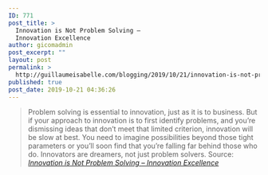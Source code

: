```yaml
---
ID: 771
post_title: >
  Innovation is Not Problem Solving –
  Innovation Excellence
author: gicomadmin
post_excerpt: ""
layout: post
permalink: >
  http://guillaumeisabelle.com/blogging/2019/10/21/innovation-is-not-problem-solving-innovation-excellence/
published: true
post_date: 2019-10-21 04:36:26
---
```

> Problem solving is essential to innovation, just as it is to business. But if your approach to innovation is to first identify problems, and you’re dismissing ideas that don’t meet that limited criterion, innovation will be slow at best. You need to imagine possibilities beyond those tight parameters or you’ll soon find that you’re falling far behind those who do. Innovators are dreamers, not just problem solvers. Source: *[Innovation is Not Problem Solving – Innovation Excellence][1]*

 [1]: https://www.innovationexcellence.com/blog/2011/05/10/innovation-is-not-problem-solving/